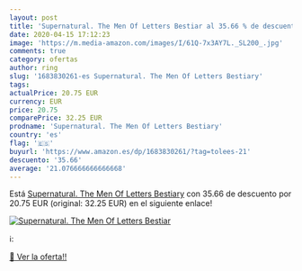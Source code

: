 ```yaml
---
layout: post
title: 'Supernatural. The Men Of Letters Bestiar al 35.66 % de descuento'
date: 2020-04-15 17:12:23
image: 'https://m.media-amazon.com/images/I/61Q-7x3AY7L._SL200_.jpg'
comments: true
category: ofertas
author: ring
slug: '1683830261-es Supernatural. The Men Of Letters Bestiary'
tags: 
actualPrice: 20.75 EUR
currency: EUR
price: 20.75
comparePrice: 32.25 EUR
prodname: 'Supernatural. The Men Of Letters Bestiary'
country: 'es'
flag: '🇪🇸'
buyurl: 'https://www.amazon.es/dp/1683830261/?tag=tolees-21'
descuento: '35.66'
average: '21.076666666666668'
---
```


Está [Supernatural. The Men Of Letters Bestiary](https://www.amazon.es/dp/1683830261/?tag=tolees-21) con 35.66 de descuento por 20.75 EUR (original: 32.25 EUR) en el siguiente enlace!

[![Supernatural. The Men Of Letters Bestiar](https://m.media-amazon.com/images/I/61Q-7x3AY7L._SL200_.jpg)](https://www.amazon.es/dp/1683830261/?tag=tolees-21)

ℹ️:


[🛒 Ver la oferta!!](https://www.amazon.es/dp/1683830261/?tag=tolees-21)
